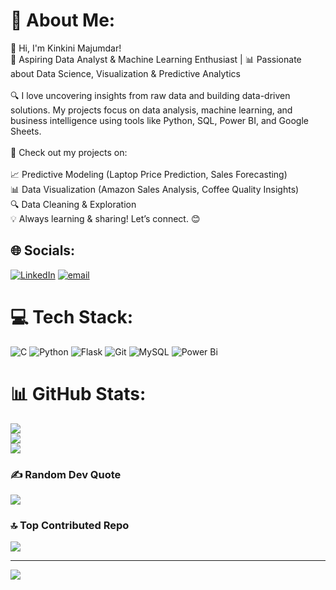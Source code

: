 # 💫 About Me:
👋 Hi, I'm Kinkini Majumdar!<br>🚀 Aspiring Data Analyst & Machine Learning Enthusiast | 📊 Passionate about Data Science, Visualization & Predictive Analytics<br><br>🔍 I love uncovering insights from raw data and building data-driven solutions. My projects focus on data analysis, machine learning, and business intelligence using tools like Python, SQL, Power BI, and Google Sheets.<br><br>📌 Check out my projects on:<br><br>📈 Predictive Modeling (Laptop Price Prediction, Sales Forecasting)<br>📊 Data Visualization (Amazon Sales Analysis, Coffee Quality Insights)<br>🔍 Data Cleaning & Exploration<br>💡 Always learning & sharing! Let’s connect. 😊


## 🌐 Socials:
[![LinkedIn](https://img.shields.io/badge/LinkedIn-%230077B5.svg?logo=linkedin&logoColor=white)](https://linkedin.com/in/kinkini-majumdar-781b1b186) [![email](https://img.shields.io/badge/Email-D14836?logo=gmail&logoColor=white)](mailto:kinkinimajumder@gmail.com) 

# 💻 Tech Stack:
![C](https://img.shields.io/badge/c-%2300599C.svg?style=for-the-badge&logo=c&logoColor=white) ![Python](https://img.shields.io/badge/python-3670A0?style=for-the-badge&logo=python&logoColor=ffdd54) ![Flask](https://img.shields.io/badge/flask-%23000.svg?style=for-the-badge&logo=flask&logoColor=white) ![Git](https://img.shields.io/badge/git-%23F05033.svg?style=for-the-badge&logo=git&logoColor=white) ![MySQL](https://img.shields.io/badge/mysql-4479A1.svg?style=for-the-badge&logo=mysql&logoColor=white) ![Power Bi](https://img.shields.io/badge/power_bi-F2C811?style=for-the-badge&logo=powerbi&logoColor=black)
# 📊 GitHub Stats:
![](https://github-readme-stats.vercel.app/api?username=kinkiniM&theme=dark&hide_border=true&include_all_commits=false&count_private=true)<br/>
![](https://github-readme-streak-stats.herokuapp.com/?user=kinkiniM&theme=dark&hide_border=true)<br/>
![](https://github-readme-stats.vercel.app/api/top-langs/?username=kinkiniM&theme=dark&hide_border=true&include_all_commits=false&count_private=true&layout=compact)

### ✍️ Random Dev Quote
![](https://quotes-github-readme.vercel.app/api?type=horizontal&theme=radical)

### 🔝 Top Contributed Repo
![](https://github-contributor-stats.vercel.app/api?username=kinkiniM&limit=5&theme=dark&combine_all_yearly_contributions=true)

---
[![](https://visitcount.itsvg.in/api?id=kinkiniM&icon=0&color=0)](https://visitcount.itsvg.in)

<!-- Proudly created with GPRM ( https://gprm.itsvg.in ) -->
